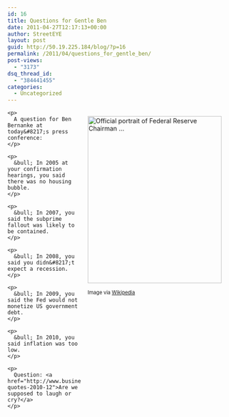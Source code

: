 ```yaml
---
id: 16
title: Questions for Gentle Ben
date: 2011-04-27T12:17:13+00:00
author: StreetEYE
layout: post
guid: http://50.19.225.184/blog/?p=16
permalink: /2011/04/questions_for_gentle_ben/
post-views:
  - "3173"
dsq_thread_id:
  - "384441455"
categories:
  - Uncategorized
---
```

<div class="zemanta-img mt-image-right" style="margin-top: 1em; margin-right: 1em; margin-bottom: 1em; margin-left: 1em; display: block; float: right; width: 310px; ">
  <a href="http://commons.wikipedia.org/wiki/File:Ben_Bernanke_official_portrait.jpg"><img src="http://upload.wikimedia.org/wikipedia/commons/thumb/3/3f/Ben_Bernanke_official_portrait.jpg/300px-Ben_Bernanke_official_portrait.jpg" alt="Official portrait of Federal Reserve Chairman ..." width="300" height="375" /></a></p> 
  
  <p class="zemanta-img-attribution" style="font-size:0.8em">
    Image via <a href="http://commons.wikipedia.org/wiki/File:Ben_Bernanke_official_portrait.jpg">Wikipedia</a></div> 
    
    <p>
      A question for Ben Bernanke at today&#8217;s press conference:
    </p>
    
    <p>
      &bull; In 2005 at your confirmation hearings, you said there was no housing bubble.
    </p>
    
    <p>
      &bull; In 2007, you said the subprime fallout was likely to be contained.
    </p>
    
    <p>
      &bull; In 2008, you said you didn&#8217;t expect a recession.
    </p>
    
    <p>
      &bull; In 2009, you said the Fed would not monetize US government debt.
    </p>
    
    <p>
      &bull; In 2010, you said inflation was too low.
    </p>
    
    <p>
      Question: <a href="http://www.businessinsider.com/bernanke-quotes-2010-12">Are we supposed to laugh or cry?</a>
    </p>